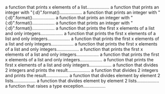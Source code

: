 a function that prints x elements of a list..................
a function that prints an integer with "{:d}".format()..................
a function that prints an integer with "{:d}".format()..................
a function that prints an integer with "{:d}".format()..................
a function that prints an integer with "{:d}".format()..................
a function that prints the first x elements of a list and only integers..................
a function that prints the first x elements of a list and only integers..................
a function that prints the first x elements of a list and only integers..................
a function that prints the first x elements of a list and only integers..................
a function that prints the first x elements of a list and only integers..................
a function that prints the first x elements of a list and only integers..................
a function that prints the first x elements of a list and only integers..................
a function that divides 2 integers and prints the result..................
a function that divides 2 integers and prints the result..................
a function that divides element by element 2 lists..................
a function that divides element by element 2 lists..................
a function that raises a type exception..................
